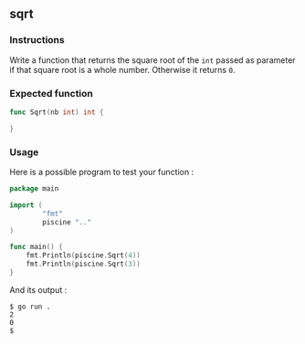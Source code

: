 ## sqrt

### Instructions

Write a function that returns the square root of the `int` passed as parameter if that square root is a whole number. Otherwise it returns `0`.

### Expected function

```go
func Sqrt(nb int) int {

}
```

### Usage

Here is a possible program to test your function :

```go
package main

import (
        "fmt"
        piscine ".."
)

func main() {
	fmt.Println(piscine.Sqrt(4))
	fmt.Println(piscine.Sqrt(3))
}
```

And its output :

```console
$ go run .
2
0
$
```
